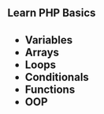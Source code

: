 <h2>Learn PHP Basics<h2>
<ul>
  <li>Variables </li>
  <li>Arrays </li>
  <li>Loops </li>
  <li>Conditionals </li>
  <li>Functions </li>
  <li>OOP </li>
</ul>
